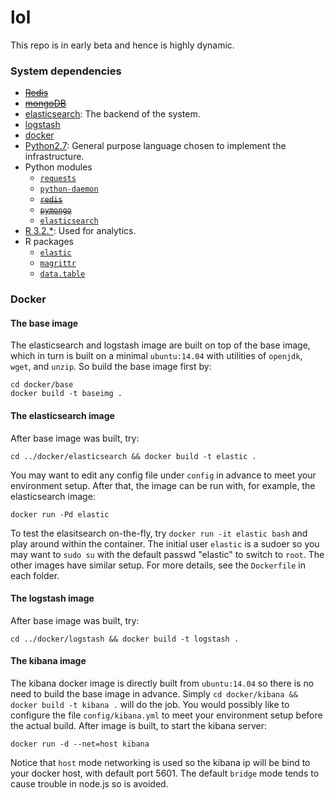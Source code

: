 # lol
This repo is in early beta and hence is highly dynamic.

### System dependencies

+ ~~[Redis](http://redis.io)~~
+ ~~[mongoDB](https://www.mongodb.org)~~
+ [elasticsearch](https://www.elastic.co): The backend of the system.
+ [logstash](https://www.elastic.co/products/logstash)
+ [docker](https://www.docker.com)
+ [Python2.7](https://www.python.org/download/releases/2.7/): General purpose language chosen to implement the infrastructure.
+ Python modules
    + [`requests`](http://docs.python-requests.org/en/latest/)
    + [`python-daemon`](https://pypi.python.org/pypi/python-daemon/)
    + ~~[`redis`](https://pypi.python.org/pypi/redis)~~
    + ~~[`pymongo`](https://api.mongodb.org/python/current/)~~
    + [`elasticsearch`](https://elasticsearch-py.readthedocs.org)
+ [R 3.2.*](https://www.r-project.org): Used for analytics.
+ R packages
    + [`elastic`](https://cran.r-project.org/package=elastic)
    + [`magrittr`](https://cran.r-project.org/web/packages/magrittr/vignettes/magrittr.html)
    + [`data.table`](https://github.com/Rdatatable/data.table)


### Docker
#### The base image
The elasticsearch and logstash image are built on top of the base image, 
which in turn is built on a minimal `ubuntu:14.04` with utilities of `openjdk`, `wget`, and `unzip`.
So build the base image first by:
```
cd docker/base
docker build -t baseimg .
```

#### The elasticsearch image
After base image was built, try:
```
cd ../docker/elasticsearch && docker build -t elastic .
```
You may want to edit any config file under `config` in advance to meet your environment setup.
After that, the image can be run with, for example, the elasticsearch image:
```
docker run -Pd elastic
```
To test the elasitsearch on-the-fly, try `docker run -it elastic bash` and play around within the container. 
The initial user `elastic` is a sudoer so you may want to `sudo su` with the default passwd "elastic" to switch to `root`.
The other images have similar setup.
For more details, see the `Dockerfile` in each folder.

#### The logstash image
After base image was built, try:
```
cd ../docker/logstash && docker build -t logstash .
```

#### The kibana image
The kibana docker image is directly built from `ubuntu:14.04` so there is no need to build the base image in advance.
Simply `cd docker/kibana && docker build -t kibana .` will do the job.
You would possibly like to configure the file `config/kibana.yml` to meet your environment setup before the actual build.
After image is built, to start the kibana server:
```
docker run -d --net=host kibana
```
Notice that `host` mode networking is used so the kibana ip will be bind to your docker host, with default port 5601.
The default `bridge` mode tends to cause trouble in node.js so is avoided.



